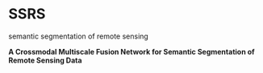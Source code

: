 # SSRS
semantic segmentation of remote sensing

**A Crossmodal Multiscale Fusion Network for Semantic Segmentation of Remote Sensing Data**
